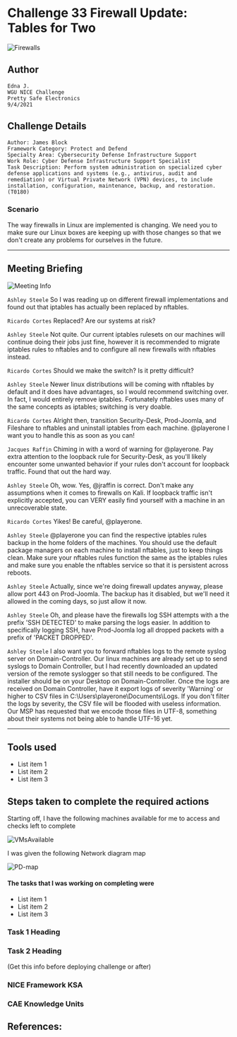 # Challenge 33 Firewall Update: Tables for Two

![Firewalls](../Event/NICE33.png)

## Author
```
Edna J.
WGU NICE Challenge
Pretty Safe Electronics
9/4/2021
```

## Challenge Details
```
Author: James Block
Framework Category: Protect and Defend
Specialty Area: Cybersecurity Defense Infrastructure Support
Work Role: Cyber Defense Infrastructure Support Specialist
Task Description: Perform system administration on specialized cyber defense applications and systems (e.g., antivirus, audit and remediation) or Virtual Private Network (VPN) devices, to include installation, configuration, maintenance, backup, and restoration. (T0180) 
```

### Scenario
The way firewalls in Linux are implemented is changing. We need you to make sure our Linux boxes are keeping up with those changes so that we don't create any problems for ourselves in the future.

-----
## Meeting Briefing

![Meeting Info](./images/Meeting.PNG)

`Ashley Steele`
So I was reading up on different firewall implementations and found out that iptables has actually been replaced by nftables.

`Ricardo Cortes`
Replaced? Are our systems at risk?

`Ashley Steele`
Not quite. Our current iptables rulesets on our machines will continue doing their jobs just fine, however it is recommended to migrate iptables rules to nftables and to configure all new firewalls with nftables instead.

`Ricardo Cortes`
Should we make the switch? Is it pretty difficult?

`Ashley Steele`
Newer linux distributions will be coming with nftables by default and it does have advantages, so I would recommend switching over. In fact, I would entirely remove iptables. Fortunately nftables uses many of the same concepts as iptables; switching is very doable.

`Ricardo Cortes`
Alright then, transition Security-Desk, Prod-Joomla, and Fileshare to nftables and uninstall iptables from each machine. @playerone I want you to handle this as soon as you can!

`Jacques Raffin`
Chiming in with a word of warning for @playerone. Pay extra attention to the loopback rule for Security-Desk, as you'll likely encounter some unwanted behavior if your rules don't account for loopback traffic. Found that out the hard way.

`Ashley Steele`
Oh, wow. Yes, @jraffin is correct. Don't make any assumptions when it comes to firewalls on Kali. If loopback traffic isn't explicitly accepted, you can VERY easily find yourself with a machine in an unrecoverable state.

`Ricardo Cortes`
Yikes! Be careful, @playerone.

`Ashley Steele`
@playerone you can find the respective iptables rules backup in the home folders of the machines. You should use the default package managers on each machine to install nftables, just to keep things clean. Make sure your nftables rules function the same as the iptables rules and make sure you enable the nftables service so that it is persistent across reboots.

`Ashley Steele`
Actually, since we're doing firewall updates anyway, please allow port 443 on Prod-Joomla. The backup has it disabled, but we'll need it allowed in the coming days, so just allow it now.

`Ashley Steele`
Oh, and please have the firewalls log SSH attempts with a the prefix 'SSH DETECTED' to make parsing the logs easier. In addition to specifically logging SSH, have Prod-Joomla log all dropped packets with a prefix of 'PACKET DROPPED'.

`Ashley Steele`
I also want you to forward nftables logs to the remote syslog server on Domain-Controller. Our linux machines are already set up to send syslogs to Domain Controller, but I had recently downloaded an updated version of the remote syslogger so that still needs to be configured. The installer should be on your Desktop on Domain-Controller. Once the logs are received on Domain Controller, have it export logs of severity 'Warning' or higher to CSV files in C:\Users\playerone\Documents\Logs\. If you don't filter the logs by severity, the CSV file will be flooded with useless information. Our MSP has requested that we encode those files in UTF-8, something about their systems not being able to handle UTF-16 yet.


---
## Tools used

 - List item 1
 - List item 2
 - List item 3


## Steps taken to complete the required actions

Starting off, I have the following machines available for me to access and checks left to complete

![VMsAvailable](./images/VMs-available.PNG)

I was given the following Network diagram map

![PD-map](./images/PD-map.jpg)

#### The tasks that I was working on completing were
 - List item 1
 - List item 2
 - List item 3


### Task 1 Heading

### Task 2 Heading




(Get this info before deploying challenge or after)
### NICE Framework KSA


### CAE Knowledge Units


## References:

